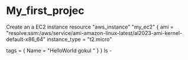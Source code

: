 # My_first_projec
Create an a EC2 instance 
resource "aws_instance" "my_ec2" {
  ami           = "resolve:ssm:/aws/service/ami-amazon-linux-latest/al2023-ami-kernel-default-x86_64"
  instance_type = "t2.micro"

  tags = {
    Name = "HelloWorld gokul "
  }
}
ls -